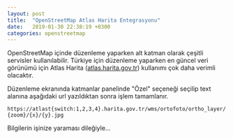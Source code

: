 ```yaml
---
layout: post
title:  "OpenStreetMap Atlas Harita Entegrasyonu"
date:   2019-01-30 22:38:19 +0300
categories: openstreetmap
---
```


OpenStreetMap içinde düzenleme yaparken alt katman olarak çeşitli servisler kullanılabilir. Türkiye için düzenleme yaparken en güncel veri görünümü için Atlas Harita ([atlas.harita.gov.tr][atlas-site]) kullanımı çok daha verimli olacaktır.

[atlas-site]: https://atlas.harita.gov.tr

Düzenleme ekranında katmanlar panelinde "Özel" seçeneği seçilip text alanına aşağıdaki url yazıldıktan sonra işlem tamamlanır.

`https://atlast{switch:1,2,3,4}.harita.gov.tr/wms/ortofoto/ortho_layer/{zoom}/{x}/{y}.jpg`

Bilgilerin işinize yaraması dileğiyle...